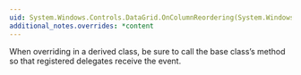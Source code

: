 ```yaml
---
uid: System.Windows.Controls.DataGrid.OnColumnReordering(System.Windows.Controls.DataGridColumnReorderingEventArgs)
additional_notes.overrides: *content
---
```


<p>When overriding <xref href="System.Windows.Controls.DataGrid.OnColumnReordering(System.Windows.Controls.DataGridColumnReorderingEventArgs)"></xref> in a derived class, be sure to call the base class’s <xref href="System.Windows.Controls.DataGrid.OnColumnReordering(System.Windows.Controls.DataGridColumnReorderingEventArgs)"></xref> method so that registered delegates receive the event.</p>


